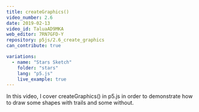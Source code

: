 ```yaml
---
title: createGraphics()
video_number: 2.6
date: 2019-02-13
video_id: TaluaAD9MKA
web_editor: 7RN7GFD-Y
repository: p5js/2.6_create_graphics
can_contribute: true

variations:
  - name: "Stars Sketch"
    folder: "stars"
    lang: "p5.js"
    live_example: true
---
```


In this video, I cover createGraphics() in p5.js in order to demonstrate how to draw some shapes with trails and some without.
